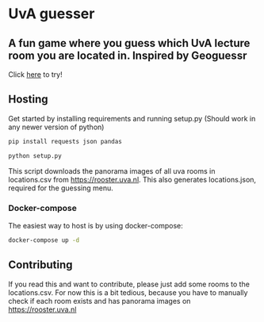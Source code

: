 # UvA guesser
## A fun game where you guess which UvA lecture room you are located in. Inspired by Geoguessr

Click [here](https://uvaguessr.quirijndubois.nl) to try!

## Hosting

Get started by installing requirements and running setup.py (Should work in any newer version of python)
```bash
pip install requests json pandas
```
```bash
python setup.py
```
This script downloads the panorama images of all uva rooms in locations.csv from https://rooster.uva.nl. This also generates locations.json, required for the guessing menu.

### Docker-compose
The easiest way to host is by using docker-compose:
```bash
docker-compose up -d
```

## Contributing
If you read this and want to contribute, please just add some rooms to the locations.csv. For now this is a bit tedious, because you have to manually check if each room exists and has panorama images on https://rooster.uva.nl
